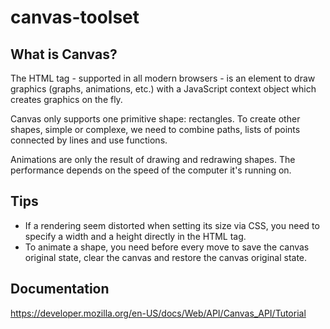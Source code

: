 # canvas-toolset

## What is Canvas?

The HTML tag <canvas> - supported in all modern browsers - is an element to draw graphics (graphs, animations, etc.) with a JavaScript context object which creates graphics on the fly.

Canvas only supports one primitive shape: rectangles. To create other shapes, simple or complexe, we need to combine paths, lists of points connected by lines and use functions.

Animations are only the result of drawing and redrawing shapes. The performance depends on the speed of the computer it's running on.

## Tips

- If a rendering seem distorted when setting its size via CSS, you need to specify a width and a height directly in the <canvas> HTML tag.
- To animate a shape, you need before every move to save the canvas original state, clear the canvas and restore the canvas original state.

## Documentation

https://developer.mozilla.org/en-US/docs/Web/API/Canvas_API/Tutorial 
